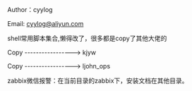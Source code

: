 Author：cyylog

Email: cyylog@aliyun.com

shell常用脚本集合,懒得改了，很多都是copy了其他大佬的

Copy	----------------->	kjyw

Copy	----------------->	ljohn_ops




zabbix微信报警：在当前目录的zabbix下，安装文档在其他目录。



